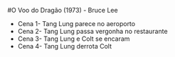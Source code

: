 #O Voo do Dragão (1973) - Bruce Lee
- Cena 1- Tang Lung parece no aeroporto
- Cena 2- Tang Lung passa vergonha no restaurante
- Cena 3- Tang Lung e Colt se encaram
- Cena 4- Tang Lung derrota Colt
